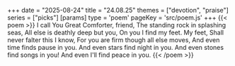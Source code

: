 +++
date = "2025-08-24"
title = "24.08.25"
themes = ["devotion", "praise"]
series = ["picks"]
[params]
  type = 'poem'
  pageKey = 'src/poem.js'
+++
{{< poem >}}
I call You Great Comforter, friend,
The standing rock in splashing seas,
All else is deathly deep but you,
On you I find my feet. My feet,
Shall never falter this I know,
For you are firm though all else moves,
And even time finds pause in you.
And even stars find night in you.
And even stones find songs in you!
And even I'll find peace in you.
{{< /poem >}}